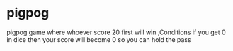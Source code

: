# pigpog
pigpog game where whoever score 20 first will win
,Conditions if you get 0 in dice then your score will become 0
so you can hold the pass
